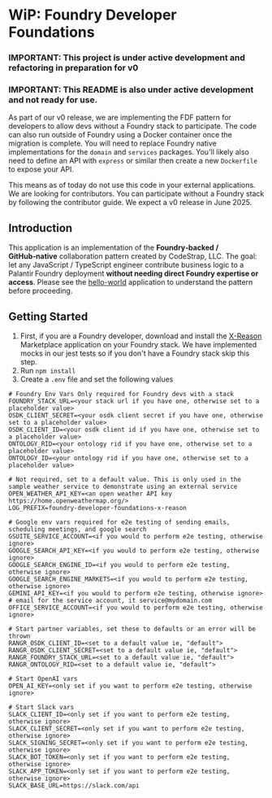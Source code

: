 # WiP: Foundry Developer Foundations
### IMPORTANT: This project is under active development and refactoring in preparation for v0
### IMPORTANT: This README is also under active development and not ready for use.
As part of our v0 release, we are implementing the FDF pattern for developers to allow devs without a Foundry stack to participate. The code can also run outside of Foundry using a Docker container once the migration is complete.
You will need to replace Foundry native implementations for the `domain` and `services` packages. You'll likely also need to define an API with `express` or similar then create a new `Dockerfile` to expose your API. 

This means as of today do not use this code in your external applications. We are looking for contributors. You can participate without a Foundry stack by following the contributor guide. We expect a v0 release in June 2025.

## Introduction
This application is an implementation of the **Foundry‑backed / GitHub‑native** collaboration pattern created by CodeStrap, LLC.
The goal: let any JavaScript / TypeScript engineer contribute business logic to a Palantir Foundry deployment **without needing direct Foundry expertise or access**. Please see the [hello-world](../hello-world/README.md) application to understand the pattern before proceeding.

## Getting Started
1. First, if you are a Foundry developer, download and install the [X-Reason](#) Marketplace application on your Foundry stack. We have implemented mocks in our jest tests so if you don't have a Foundry stack skip this step.
1. Run `npm install`
1. Create a `.env` file and set the following values
```
# Foundry Env Vars Only required for Foundry devs with a stack 
FOUNDRY_STACK_URL=<your stack url if you have one, otherwise set to a placeholder value>
OSDK_CLIENT_SECRET=<your osdk client secret if you have one, otherwise set to a placeholder value>
OSDK_CLIENT_ID=<your osdk client id if you have one, otherwise set to a placeholder value>
ONTOLOGY_RID=<your ontology rid if you have one, otherwise set to a placeholder value>
ONTOLOGY_ID=<your ontology rid if you have one, otherwise set to a placeholder value>

# Not required, set to a default value. This is only used in the sample weather service to demonstrate using an external service
OPEN_WEATHER_API_KEY=<an open weather API key https://home.openweathermap.org/>
LOG_PREFIX=foundry-developer-foundations-x-reason

# Google env vars required for e2e testing of sending emails, scheduling meetings, and google search
GSUITE_SERVICE_ACCOUNT=<if you would to perform e2e testing, otherwise ignore>
GOOGLE_SEARCH_API_KEY=<if you would to perform e2e testing, otherwise ignore>
GOOGLE_SEARCH_ENGINE_ID=<if you would to perform e2e testing, otherwise ignore>
GOOGLE_SEARCH_ENGINE_MARKETS=<if you would to perform e2e testing, otherwise ignore>
GEMINI_API_KEY=<if you would to perform e2e testing, otherwise ignore>
# email for the service account, it service@mydomain.com
OFFICE_SERVICE_ACCOUNT=<if you would to perform e2e testing, otherwise ignore>

# Start partner variables, set these to defaults or an error will be thrown
RANGR_OSDK_CLIENT_ID=<set to a default value ie, "default">
RANGR_OSDK_CLIENT_SECRET=<set to a default value ie, "default">
RANGR_FOUNDRY_STACK_URL=<set to a default value ie, "default">
RANGR_ONTOLOGY_RID=<set to a default value ie, "default">

# Start OpenAI vars
OPEN_AI_KEY=<only set if you want to perform e2e testing, otherwise ignore>

# Start Slack vars
SLACK_CLIENT_ID=<only set if you want to perform e2e testing, otherwise ignore>
SLACK_CLIENT_SECRET=<only set if you want to perform e2e testing, otherwise ignore>
SLACK_SIGNING_SECRET=<only set if you want to perform e2e testing, otherwise ignore>
SLACK_BOT_TOKEN=<only set if you want to perform e2e testing, otherwise ignore>
SLACK_APP_TOKEN=<only set if you want to perform e2e testing, otherwise ignore>
SLACK_BASE_URL=https://slack.com/api
```